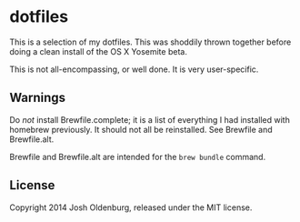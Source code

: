 dotfiles
========
This is a selection of my dotfiles. This was shoddily thrown together before doing a clean install of the OS X Yosemite beta.

This is not all-encompassing, or well done. It is very user-specific.

## Warnings
Do *not* install Brewfile.complete; it is a list of everything I had installed with homebrew previously. It should not all be reinstalled. See Brewfile and Brewfile.alt.

Brewfile and Brewfile.alt are intended for the `brew bundle` command.

## License
Copyright 2014 Josh Oldenburg, released under the MIT license.
